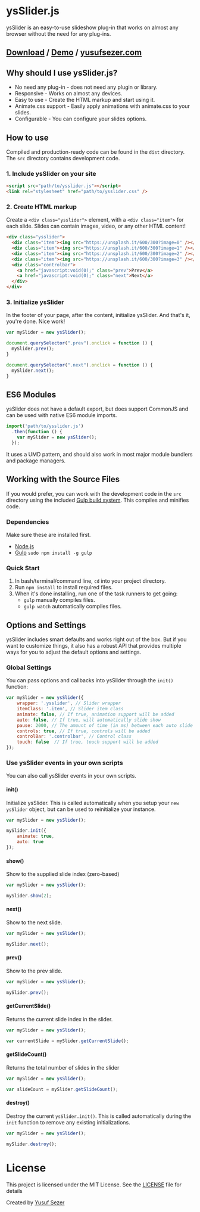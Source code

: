 # ysSlider.js
ysSlider is an easy-to-use slideshow plug-in that works on almost any browser without the need for any plug-ins.

## [Download](https://github.com/yusufsefasezer/ysSlider.js/archive/master.zip) / [Demo](https://www.yusufsezer.com/projects/ysslider-js/) / [yusufsezer.com](https://www.yusufsezer.com)

## Why should I use ysSlider.js?
* No need any plug-in - does not need any plugin or library.
* Responsive - Works on almost any devices.
* Easy to use - Create the HTML markup and start using it.
* Animate.css support - Easily apply animations with animate.css to your slides.
* Configurable - You can configure your slides options.

## How to use

Compiled and production-ready code can be found in the `dist` directory. The `src` directory contains development code.

### 1. Include ysSlider on your site

```html
<script src="path/to/ysslider.js"></script>
<link rel="stylesheet" href="path/to/ysslider.css" />
```

### 2. Create HTML markup
Create a `<div class="ysslider">` element, with a `<div class="item">` for each slide. Slides can contain images, video, or any other HTML content!

```html
<div class="ysslider">
  <div class="item"><img src="https://unsplash.it/600/300?image=0" /></div>
  <div class="item"><img src="https://unsplash.it/600/300?image=1" /></div>
  <div class="item"><img src="https://unsplash.it/600/300?image=2" /></div>
  <div class="item"><img src="https://unsplash.it/600/300?image=3" /></div>
  <div class="controlbar">
    <a href="javascript:void(0);" class="prev">Prev</a>
    <a href="javascript:void(0);" class="next">Next</a>
  </div>
</div>
```
### 3. Initialize ysSlider
In the footer of your page, after the content, initialize ysSlider. And that's it, you're done. Nice work!

```javascript
var mySlider = new ysSlider();

document.querySelector(".prev").onclick = function () {
  mySlider.prev();
}

document.querySelector(".next").onclick = function () {
  mySlider.next();
}
```

## ES6 Modules

ysSlider does not have a default export, but does support CommonJS and can be used with native ES6 module imports.

```javascript
import('path/to/ysslider.js')
  .then(function () {
    var mySlider = new ysSlider();
  });
``` 

It uses a UMD pattern, and should also work in most major module bundlers and package managers.

## Working with the Source Files

If you would prefer, you can work with the development code in the `src` directory using the included [Gulp build system](http://gulpjs.com/). This compiles and minifies code.

### Dependencies
Make sure these are installed first.

* [Node.js](http://nodejs.org)
* [Gulp](http://gulpjs.com) `sudo npm install -g gulp`

### Quick Start

1. In bash/terminal/command line, `cd` into your project directory.
2. Run `npm install` to install required files.
3. When it's done installing, run one of the task runners to get going:
	* `gulp` manually compiles files.
	* `gulp watch` automatically compiles files.

## Options and Settings

ysSlider includes smart defaults and works right out of the box. But if you want to customize things, it also has a robust API that provides multiple ways for you to adjust the default options and settings.

### Global Settings

You can pass options and callbacks into ysSlider through the `init()` function:

```javascript
var mySlider = new ysSlider({
    wrapper: '.ysslider', // Slider wrapper
    itemClass: '.item', // Slider item class
    animate: false, // If true, animation support will be added
    auto: false, // If true, will automatically slide show
    pause: 2000, // The amount of time (in ms) between each auto slide show
    controls: true, // If true, controls will be added
    controlBar: '.controlbar', // Control class
    touch: false  // If true, touch support will be added
});
```

### Use ysSlider events in your own scripts

You can also call ysSlider events in your own scripts.

#### init()
Initialize ysSlider. This is called automatically when you setup your `new ysSlider` object, but can be used to reinitialize your instance.

```javascript
var mySlider = new ysSlider();

mySlider.init({
    animate: true,
    auto: true
});
```

#### show()
Show to the supplied slide index (zero-based)

```javascript
var mySlider = new ysSlider();

mySlider.show(2);
```

#### next()
Show to the next slide.

```javascript
var mySlider = new ysSlider();

mySlider.next();
```

#### prev()
Show to the prev slide.

```javascript
var mySlider = new ysSlider();

mySlider.prev();
```

#### getCurrentSlide()
Returns the current slide index in the slider.

```javascript
var mySlider = new ysSlider();

var currentSlide = mySlider.getCurrentSlide();
```

#### getSlideCount()
Returns the total number of slides in the slider

```javascript
var mySlider = new ysSlider();

var slideCount = mySlider.getSlideCount();
```

#### destroy()
Destroy the current `ysSlider.init()`. This is called automatically during the `init` function to remove any existing initializations.

```javascript
var mySlider = new ysSlider();

mySlider.destroy();
```

# License
This project is licensed under the MIT License. See the [LICENSE](LICENSE) file for details

Created by [Yusuf Sezer](https://www.yusufsezer.com)
